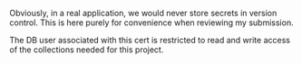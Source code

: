 Obviously, in a real application, we would never store secrets in version control. This is here purely for convenience when reviewing my submission.

The DB user associated with this cert is restricted to read and write access of the collections needed for this project.
